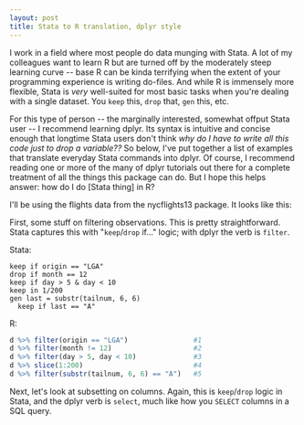 ```yaml
--- 
layout: post 
title: Stata to R translation, dplyr style 
---
```


I work in a field where most people do data munging with Stata. A lot of my colleagues want to learn R but are turned off by the moderately steep learning curve -- base R can be kinda terrifying when the extent of your programming experience is writing do-files. And while R is immensely more flexible, Stata is *very* well-suited for most basic tasks when you're dealing with a single dataset. You `keep` this, `drop` that, `gen` this, etc.

For this type of person -- the marginally interested, somewhat offput Stata user -- I recommend learning dplyr. Its syntax is intuitive and concise enough that longtime Stata users don't think *why do I have to write all this code just to drop a variable??* So below, I've put together a list of examples that translate everyday Stata commands into dplyr. Of course, I recommend reading one or more of the many of dplyr tutorials out there for a complete treatment of all the things this package can do. But I hope this helps answer: how do I do [Stata thing] in R?

I'll be using the flights data from the nycflights13 package. It looks like this:



First, some stuff on filtering observations. This is pretty straightforward. Stata captures this with "`keep`/`drop` if..." logic; with dplyr the verb is `filter`.

Stata:
```
keep if origin == "LGA"
drop if month == 12
keep if day > 5 & day < 10
keep in 1/200 
gen last = substr(tailnum, 6, 6)
  keep if last == "A"  
```

R:
```R
d %>% filter(origin == "LGA")                #1         
d %>% filter(month != 12)                    #2
d %>% filter(day > 5, day < 10)              #3
d %>% slice(1:200)                           #4
d %>% filter(substr(tailnum, 6, 6) == "A")   #5
```


Next, let's look at subsetting on columns. Again, this is `keep`/`drop` logic in Stata, and the dplyr verb is `select`, much like how you `SELECT` columns in a SQL query.


